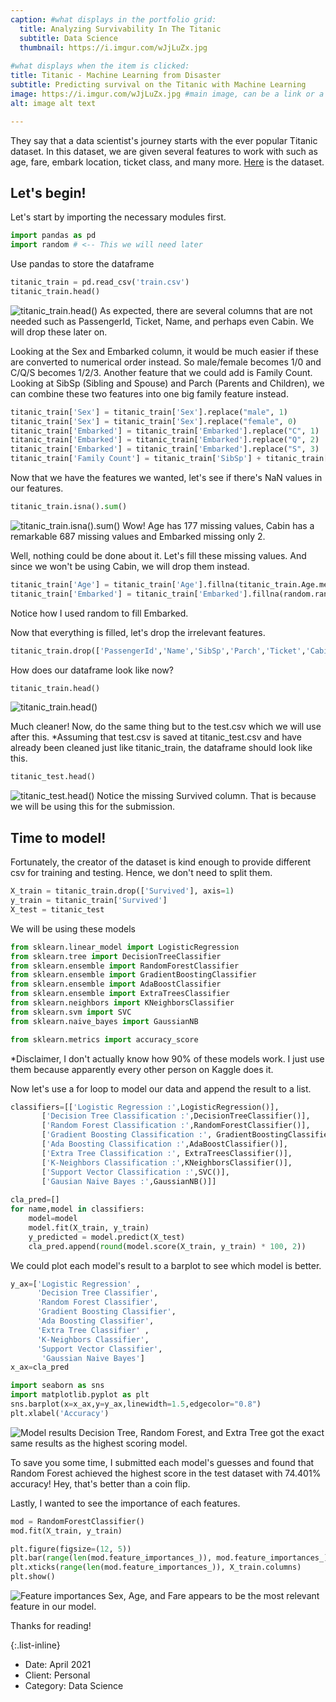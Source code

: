 ```yaml
---
caption: #what displays in the portfolio grid:
  title: Analyzing Survivability In The Titanic
  subtitle: Data Science
  thumbnail: https://i.imgur.com/wJjLuZx.jpg
  
#what displays when the item is clicked:
title: Titanic - Machine Learning from Disaster
subtitle: Predicting survival on the Titanic with Machine Learning
image: https://i.imgur.com/wJjLuZx.jpg #main image, can be a link or a file in assets/img/portfolio
alt: image alt text

---
```

They say that a data scientist's journey starts with the ever popular Titanic dataset. In this dataset, we are given several features to work with such as age, fare, embark location, ticket class, and many more. [Here](https://www.kaggle.com/c/titanic/data) is the dataset.

## Let's begin!

Let's start by importing the necessary modules first.

```py
import pandas as pd
import random # <-- This we will need later
```
Use pandas to store the dataframe
```py
titanic_train = pd.read_csv('train.csv')
titanic_train.head()
```
![titanic_train.head()](https://i.imgur.com/fNSPIDc.png)
As expected, there are several columns that are not needed such as PassengerId, Ticket, Name, and perhaps even Cabin. We will drop these later on.

Looking at the Sex and Embarked column, it would be much easier if these are converted to numerical order instead. So male/female becomes 1/0 and C/Q/S becomes 1/2/3. Another feature that we could add is Family Count. Looking at SibSp (Sibling and Spouse) and Parch (Parents and Children), we can combine these two features into one big family feature instead.
```py
titanic_train['Sex'] = titanic_train['Sex'].replace("male", 1)
titanic_train['Sex'] = titanic_train['Sex'].replace("female", 0)
titanic_train['Embarked'] = titanic_train['Embarked'].replace("C", 1)
titanic_train['Embarked'] = titanic_train['Embarked'].replace("Q", 2)
titanic_train['Embarked'] = titanic_train['Embarked'].replace("S", 3)
titanic_train['Family Count'] = titanic_train['SibSp'] + titanic_train['Parch'] + 1
```
Now that we have the features we wanted, let's see if there's NaN values in our features.
```py
titanic_train.isna().sum()
```
![titanic_train.isna().sum()](https://i.imgur.com/GgKu11w.png)
Wow! Age has 177 missing values, Cabin has a remarkable 687 missing values and Embarked missing only 2. 

Well, nothing could be done about it. Let's fill these missing values. And since we won't be using Cabin, we will drop them instead.
```py
titanic_train['Age'] = titanic_train['Age'].fillna(titanic_train.Age.median())
titanic_train['Embarked'] = titanic_train['Embarked'].fillna(random.randint(1,3))
```
Notice how I used random to fill Embarked.

Now that everything is filled, let's drop the irrelevant features.
```py
titanic_train.drop(['PassengerId','Name','SibSp','Parch','Ticket','Cabin'], axis=1, inplace=True)
```
How does our dataframe look like now?
```py
titanic_train.head()
```
![titanic_train.head()](https://i.imgur.com/EFFoVTs.png)

Much cleaner! Now, do the same thing but to the test.csv which we will use after this.
*Assuming that test.csv is saved at titanic_test.csv and have already been cleaned just like titanic_train, the dataframe should look like this.
```py
titanic_test.head()
```
![titanic_test.head()](https://i.imgur.com/uW0hNZm.png)
Notice the missing Survived column. That is because we will be using this for the submission.

## Time to model!
Fortunately, the creator of the dataset is kind enough to provide different csv for training and testing. Hence, we don't need to split them.
```py
X_train = titanic_train.drop(['Survived'], axis=1)
y_train = titanic_train['Survived']
X_test = titanic_test
```
We will be using these models
```py
from sklearn.linear_model import LogisticRegression
from sklearn.tree import DecisionTreeClassifier
from sklearn.ensemble import RandomForestClassifier
from sklearn.ensemble import GradientBoostingClassifier
from sklearn.ensemble import AdaBoostClassifier
from sklearn.ensemble import ExtraTreesClassifier
from sklearn.neighbors import KNeighborsClassifier
from sklearn.svm import SVC
from sklearn.naive_bayes import GaussianNB

from sklearn.metrics import accuracy_score
```
*Disclaimer, I don't actually know how 90% of these models work. I just use them because apparently every other person on Kaggle does it.

Now let's use a for loop to model our data and append the result to a list.
```py
classifiers=[['Logistic Regression :',LogisticRegression()],
       ['Decision Tree Classification :',DecisionTreeClassifier()],
       ['Random Forest Classification :',RandomForestClassifier()],
       ['Gradient Boosting Classification :', GradientBoostingClassifier()],
       ['Ada Boosting Classification :',AdaBoostClassifier()],
       ['Extra Tree Classification :', ExtraTreesClassifier()],
       ['K-Neighbors Classification :',KNeighborsClassifier()],
       ['Support Vector Classification :',SVC()],
       ['Gausian Naive Bayes :',GaussianNB()]]
       
cla_pred=[]
for name,model in classifiers:
    model=model
    model.fit(X_train, y_train)
    y_predicted = model.predict(X_test)
    cla_pred.append(round(model.score(X_train, y_train) * 100, 2))
```
We could plot each model's result to a barplot to see which model is better.
```py
y_ax=['Logistic Regression' ,
      'Decision Tree Classifier',
      'Random Forest Classifier',
      'Gradient Boosting Classifier',
      'Ada Boosting Classifier',
      'Extra Tree Classifier' ,
      'K-Neighbors Classifier',
      'Support Vector Classifier',
       'Gaussian Naive Bayes']
x_ax=cla_pred

import seaborn as sns
import matplotlib.pyplot as plt
sns.barplot(x=x_ax,y=y_ax,linewidth=1.5,edgecolor="0.8")
plt.xlabel('Accuracy')
```
![Model results](https://i.imgur.com/kznxoSE.png)
Decision Tree, Random Forest, and Extra Tree got the exact same results as the highest scoring model.

To save you some time, I submitted each model's guesses and found that Random Forest achieved the highest score in the test dataset with 74.401% accuracy! Hey, that's better than a coin flip.

Lastly, I wanted to see the importance of each features.
```py
mod = RandomForestClassifier()
mod.fit(X_train, y_train)

plt.figure(figsize=(12, 5))
plt.bar(range(len(mod.feature_importances_)), mod.feature_importances_)
plt.xticks(range(len(mod.feature_importances_)), X_train.columns)
plt.show()
```
![Feature importances](https://i.imgur.com/Hhn4Yfe.png)
Sex, Age, and Fare appears to be the most relevant feature in our model.

Thanks for reading!

{:.list-inline} 
- Date: April 2021
- Client: Personal
- Category: Data Science

